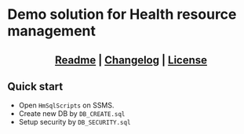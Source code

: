 # Demo solution for Health resource management

## <div align="center"><b><a href="README.md">Readme</a> | <a href="CHANGELOG.md">Changelog</a> | <a href="LICENSE.md">License</a></b></div>

## Quick start
- Open `HmSqlScripts` on SSMS.
- Create new DB by `DB_CREATE.sql`
- Setup security by `DB_SECURITY.sql`
